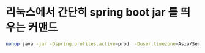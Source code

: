 # 리눅스에서 간단히 spring boot jar 를 띄우는 커맨드

```bash
nohup java -jar -Dspring.profiles.active=prod  -Duser.timezone=Asia/Seoul {jar} >> log-name 2>&1 &
```